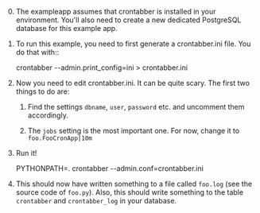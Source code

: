 0. The exampleapp assumes that crontabber is installed in your
   environment.
   You'll also need to create a new dedicated PostgreSQL database
   for this example app.

1. To run this example, you need to first generate a crontabber.ini
   file. You do that with::

   crontabber --admin.print_config=ini > crontabber.ini

2. Now you need to edit crontabber.ini. It can be quite scary.
   The first two things to do are:

   1. Find the settings `dbname`, `user`,
   `password` etc. and uncomment them accordingly.

   2. The `jobs` setting is the most important one. For now, change it
   to `foo.FooCronApp|10m`

3. Run it!

    PYTHONPATH=. crontabber --admin.conf=crontabber.ini

4. This should now have written something to a file called `foo.log` (see
    the source code of `foo.py`).
   Also, this should write something to the table `crontabber` and
   `crontabber_log` in your database.
